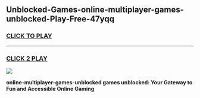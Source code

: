 
## Unblocked-Games-online-multiplayer-games-unblocked-Play-Free-47yqq
<h3>
<a href="https://premium76.site?title=online-multiplayer-games-unblocked&ref=15A">CLICK TO PLAY</a></h3>
<hr>

<h3>
<a href="https://premium76.site?title=online-multiplayer-games-unblocked&ref=15A">CLICK 2 PLAY</a>
  
</h3>

<a href="https://premium76.site?title=online-multiplayer-games-unblocked&ref=15A"><img src="https://clearcache.store/games.png"></a>


**online-multiplayer-games-unblocked games unblocked: Your Gateway to Fun and Accessible Online Gaming**
